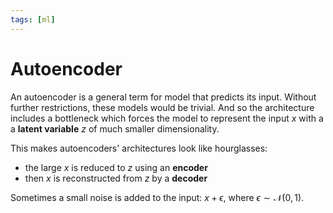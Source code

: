 ```yaml
---
tags: [ml]
---
```

# Autoencoder

An autoencoder is a general term for model that predicts its input. Without
further restrictions, these models would be trivial. And so the architecture
includes a bottleneck which forces the model to represent the input $x$ with a
a **latent variable** $z$ of much smaller dimensionality.

This makes autoencoders' architectures look like hourglasses:
- the large $x$ is reduced to $z$ using an **encoder**
- then $x$ is reconstructed from $z$ by a **decoder**

Sometimes a small noise is added to the input: $x + \epsilon$, where $\epsilon
\sim \mathcal{N}(0, 1)$.
